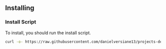 ## Installing

### Install Script

To install, you should run the install script.

```sh
curl -o- https://raw.githubusercontent.com/danielversiane13/projects-development-manager/v0.1.3/install.sh | bash
```
